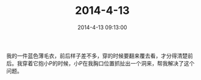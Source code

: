 ﻿---
title: 2014-4-13
date: 2014-4-13 09:13:00
tags:
categories: 爸爸
---
我的一件蓝色薄毛衣，前后样子差不多，穿的时候要翻来覆去看，才分得清楚前后。我穿着它抱小P的时候，小P在我胸口位置抓扯出一个洞来，帮我解决了这个问题。 